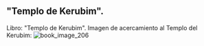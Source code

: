 ## "Templo de Kerubim".
Libro: "Templo de Kerubim".
Imagen de acercamiento al Templo del Kerubim:
![book_image_206](https://media.discordapp.net/attachments/1105643336989159555/1105647943761010791/206.jpg)